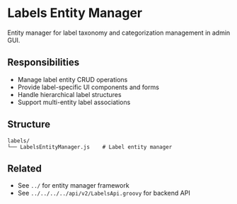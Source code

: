 # Labels Entity Manager

Entity manager for label taxonomy and categorization management in admin GUI.

## Responsibilities

- Manage label entity CRUD operations
- Provide label-specific UI components and forms
- Handle hierarchical label structures
- Support multi-entity label associations

## Structure

```
labels/
└── LabelsEntityManager.js    # Label entity manager
```

## Related

- See `../` for entity manager framework
- See `../../../../api/v2/LabelsApi.groovy` for backend API
